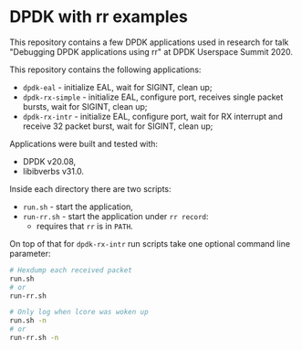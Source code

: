 # DPDK with rr examples

This repository contains a few DPDK applications used in research for talk "Debugging DPDK applications using rr" at DPDK Userspace Summit 2020.

This repository contains the following applications:

- `dpdk-eal` - initialize EAL, wait for SIGINT, clean up;
- `dpdk-rx-simple` - initialize EAL, configure port, receives single packet bursts, wait for SIGINT, clean up;
- `dpdk-rx-intr` - initialize EAL, configure port, wait for RX interrupt and receive 32 packet burst, wait for SIGINT, clean up;

Applications were built and tested with:

- DPDK v20.08,
- libibverbs v31.0.

Inside each directory there are two scripts:

- `run.sh` - start the application,
- `run-rr.sh` - start the application under `rr record`:
    - requires that `rr` is in `PATH`.

On top of that for `dpdk-rx-intr` run scripts take one optional command line parameter:

```bash
# Hexdump each received packet
run.sh
# or
run-rr.sh

# Only log when lcore was woken up
run.sh -n
# or
run-rr.sh -n
```
